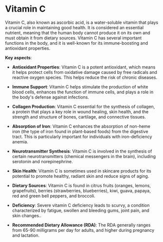 # Vitamin C

Vitamin C, also known as ascorbic acid, is a water-soluble vitamin that plays a crucial role in maintaining good health. It is considered an essential nutrient, meaning that the human body cannot produce it on its own and must obtain it from dietary sources. Vitamin C has several important functions in the body, and it is well-known for its immune-boosting and antioxidant properties.

**Key aspects**:

* **Antioxidant Properties**: Vitamin C is a potent antioxidant, which means it helps protect cells from oxidative damage caused by free radicals and reactive oxygen species. This helps reduce the risk of chronic diseases.

* **Immune Support**: Vitamin C helps stimulate the production of white blood cells, enhances the function of immune cells, and plays a role in the body's defense against infections.

* **Collagen Production**: Vitamin C essential for the synthesis of collagen, a protein that plays a key role in wound healing, skin health, and the strength and structure of bones, cartilage, and connective tissues.

* **Absorption of Iron**: Vitamin C enhances the absorption of non-heme iron (the type of iron found in plant-based foods) from the digestive tract. This is particularly important for individuals with iron-deficiency anemia.

* **Neurotransmitter Synthesis**: Vitamin C is involved in the synthesis of certain neurotransmitters (chemical messengers in the brain), including serotonin and norepinephrine.

* **Skin Health**: Vitamin C is sometimes used in skincare products for its potential to promote healthy, radiant skin and reduce signs of aging.

* **Dietary Sources**: Vitamin C is found in citrus fruits (oranges, lemons, grapefruits), berries (strawberries, blueberries), kiwi, guava, papaya, red and green bell peppers, and broccoli.

* **Deficiency**: Severe vitamin C deficiency leads to scurvy, a condition characterized by fatigue, swollen and bleeding gums, joint pain, and skin changes..

* **Recommended Dietary Allowance (RDA)**: The RDA generally ranges from 65-90 milligrams per day for adults, and higher during pregnancy and lactation.

